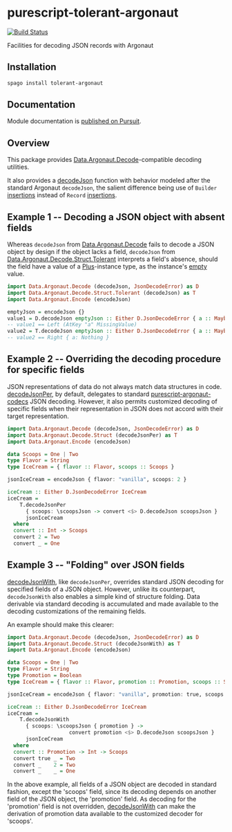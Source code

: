 # purescript-tolerant-argonaut

[![Build Status](https://travis-ci.com/matthew-hilty/purescript-tolerant-argonaut.svg?branch=master)](https://travis-ci.com/matthew-hilty/purescript-tolerant-argonaut)

Facilities for decoding JSON records with Argonaut

## Installation

```sh
spago install tolerant-argonaut
```

## Documentation

Module documentation is [published on Pursuit](https://pursuit.purescript.org/packages/purescript-tolerant-argonaut).

## Overview

This package provides [Data.Argonaut.Decode](https://pursuit.purescript.org/packages/purescript-argonaut-codecs/docs/Data.Argonaut.Decode)-compatible decoding utilities.

It also provides a [decodeJson](https://pursuit.purescript.org/packages/purescript-tolerant-argonaut/docs/Data.Argonaut.Decode.Struct#v:decodeJson)
function with behavior modeled after the standard Argonaut `decodeJson`, the salient difference being use of `Builder` [insertions](https://pursuit.purescript.org/packages/purescript-record/docs/Record.Builder#v:insert) instead of `Record` [insertions](https://pursuit.purescript.org/packages/purescript-record/docs/Record#v:insert).

## Example 1 -- Decoding a JSON object with absent fields

Whereas `decodeJson` from [Data.Argonaut.Decode](https://pursuit.purescript.org/packages/purescript-argonaut-codecs/docs/Data.Argonaut.Decode) fails to decode a JSON object by design if the object lacks a field, `decodeJson` from [Data.Argonaut.Decode.Struct.Tolerant](https://pursuit.purescript.org/packages/purescript-tolerant-argonaut/docs/Data.Argonaut.Decode.Struct.Tolerant) interprets a field's absence, should the field have a value of a [Plus](https://pursuit.purescript.org/packages/purescript-control/docs/Control.Plus#t:Plus)-instance type, as the instance's [empty](https://pursuit.purescript.org/packages/purescript-control/docs/Control.Plus#v:empty) value.

```purescript
import Data.Argonaut.Decode (decodeJson, JsonDecodeError) as D
import Data.Argonaut.Decode.Struct.Tolerant (decodeJson) as T
import Data.Argonaut.Encode (encodeJson)

emptyJson = encodeJson {}
value1 = D.decodeJson emptyJson :: Either D.JsonDecodeError { a :: Maybe Int }
-- value1 == Left (AtKey "a" MissingValue)
value2 = T.decodeJson emptyJson :: Either D.JsonDecodeError { a :: Maybe Int }
-- value2 == Right { a: Nothing }
```

## Example 2 -- Overriding the decoding procedure for specific fields

JSON representations of data do not always match data structures in code. [decodeJsonPer](https://pursuit.purescript.org/packages/purescript-tolerant-argonaut/docs/Data.Argonaut.Decode.Struct#v:decodeJsonPer), by default, delegates to standard [purescript-argonaut-codecs](https://pursuit.purescript.org/packages/purescript-argonaut-codecs/docs/Data.Argonaut.Decode.Class#v:decodeJson) JSON decoding. However, it also permits customized decoding of specific fields when their representation in JSON does not accord with their target representation.

```purescript
import Data.Argonaut.Decode (decodeJson, JsonDecodeError) as D
import Data.Argonaut.Decode.Struct (decodeJsonPer) as T
import Data.Argonaut.Encode (encodeJson)

data Scoops = One | Two
type Flavor = String
type IceCream = { flavor :: Flavor, scoops :: Scoops }

jsonIceCream = encodeJson { flavor: "vanilla", scoops: 2 }

iceCream :: Either D.JsonDecodeError IceCream
iceCream =
    T.decodeJsonPer
      { scoops: \scoopsJson -> convert <$> D.decodeJson scoopsJson }
      jsonIceCream
  where
  convert :: Int -> Scoops
  convert 2 = Two
  convert _ = One
```

## Example 3 -- "Folding" over JSON fields

[decodeJsonWith](https://pursuit.purescript.org/packages/purescript-tolerant-argonaut/docs/Data.Argonaut.Decode.Struct#v:decodeJsonWith), like `decodeJsonPer`, overrides standard JSON decoding for specified fields of a JSON object. However, unlike its counterpart, `decodeJsonWith` also enables a simple kind of structure folding. Data derivable via standard decoding is accumulated and made available to the decoding customizations of the remaining fields.

An example should make this clearer:

```purescript
import Data.Argonaut.Decode (decodeJson, JsonDecodeError) as D
import Data.Argonaut.Decode.Struct (decodeJsonWith) as T
import Data.Argonaut.Encode (encodeJson)

data Scoops = One | Two
type Flavor = String
type Promotion = Boolean
type IceCream = { flavor :: Flavor, promotion :: Promotion, scoops :: Scoops }

jsonIceCream = encodeJson { flavor: "vanilla", promotion: true, scoops: 2 }

iceCream :: Either D.JsonDecodeError IceCream
iceCream =
    T.decodeJsonWith
      { scoops: \scoopsJson { promotion } ->
                    convert promotion <$> D.decodeJson scoopsJson }
      jsonIceCream
  where
  convert :: Promotion -> Int -> Scoops
  convert true _ = Two
  convert _    2 = Two
  convert _    _ = One
```

In the above example, all fields of a JSON object are decoded in standard fashion, except the 'scoops' field, since its decoding depends on another field of the JSON object, the 'promotion' field. As decoding for the 'promotion' field is not overridden, [decodeJsonWith](https://pursuit.purescript.org/packages/purescript-tolerant-argonaut/docs/Data.Argonaut.Decode.Struct#v:decodeJsonWith) can make the derivation of promotion data available to the customized decoder for 'scoops'.
